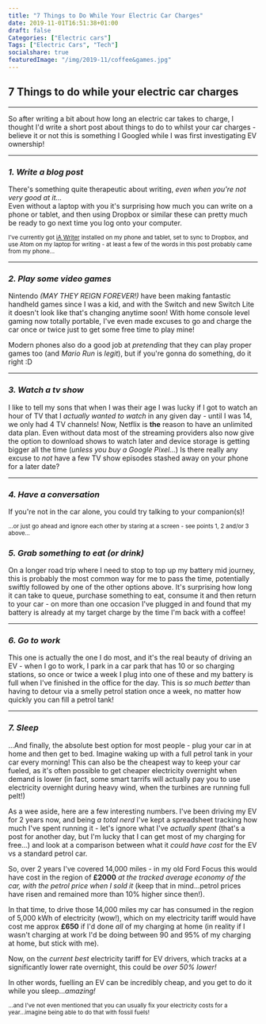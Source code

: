 ```yaml
---
title: "7 Things to Do While Your Electric Car Charges"
date: 2019-11-01T16:51:38+01:00
draft: false
Categories: ["Electric cars"]
Tags: ["Electric Cars", "Tech"]
socialshare: true
featuredImage: "/img/2019-11/coffee&games.jpg"
---
```

## 7 Things to do while your electric car charges
---
So after writing a bit about how long an electric car takes to charge, I thought I'd write a short post about things to do to whilst your car charges - believe it or not this is something I Googled while I was first investigating EV ownership!

___
### _1. Write a blog post_

There's something quite therapeutic about writing, _even when you're not very good at it..._  
Even without a laptop with you it's surprising how much you can write on a phone or tablet, and then using Dropbox or similar these can pretty much be ready to go next time you log onto your computer.  

<sub>I've currently got [iA Writer](https://ia.net/writer "iA Writer website") installed on my phone and tablet, set to sync to Dropbox, and use Atom on my laptop for writing - at least a few of the words in this post probably came from my phone...</sub>
___
### _2. Play some video games_

Nintendo _(MAY THEY REIGN FOREVER!)_ have been making fantastic handheld games since I was a kid, and with the Switch and new Switch Lite it doesn't look like that's changing anytime soon! With home console level gaming now totally portable, I've even made excuses to go and charge the car once or twice just to get some free time to play mine!

Modern phones also do a good job at _pretending_ that they can play proper games too (and _Mario Run_ is _legit_), but if you're gonna do something, do it right :D

___

### _3. Watch a tv show_

I like to tell my sons that when I was their age I was lucky if I got to watch an hour of TV that I _actually wanted to watch_ in any given day - until I was 14, we only had 4 TV channels!
Now, Netflix is **the** reason to have an unlimited data plan.
Even without data most of the streaming providers also now give the option to download shows to watch later and device storage is getting bigger all the time (_unless you buy a Google Pixel..._) Is there really any excuse to _not_ have a few TV show episodes stashed away on your phone for a later date?

___

### _4. Have a conversation_

If you're not in the car alone, you could try talking to your companion(s)!

<sub>...or just go ahead and ignore each other by staring at a screen - see points 1, 2 and/or 3 above...</sub>


### _5. Grab something to eat (or drink)_

On a longer road trip where I need to stop to top up my battery mid journey, this is probably the most common way for me to pass the time, potentially swiftly followed by one of the other options above.
It's surprising how long it can take to queue, purchase something to eat, consume it and then return to your car - on more than one occasion I've plugged in and found that my battery is already at my target charge by the time I'm back with a coffee!
___

### _6. Go to work_

This one is actually the one I do most, and it's the real beauty of driving an EV - when I go to work, I park in a car park that has 10 or so charging stations, so once or twice a week I plug into one of these and my battery is full when I've finished in the office for the day.
This is _so much better_ than having to detour via a smelly petrol station once a week, no matter how quickly you can fill a petrol tank!
___

### _7. Sleep_

...And finally, the absolute best option for most people - plug your car in at home and then get to bed. Imagine waking up with a full petrol tank in your car every morning! This can also be the cheapest way to keep your car fueled, as it's often possible to get cheaper electricity overnight when demand is lower (in fact, some smart tarrifs will actually pay you to use electricity overnight during heavy wind, when the turbines are running full pelt!)

As a wee aside, here are a few interesting numbers. I've been driving my EV for 2 years now, and being _a total nerd_ I've kept a spreadsheet tracking how much I've spent running it - let's ignore what I've _actually spent_ (that's a post for another day, but I'm lucky that I can get most of my charging for free...) and look at a comparison between what it _could have cost_ for the EV vs a standard petrol car.

So, over 2 years I've covered 14,000 miles - in my old Ford Focus this would have cost in the region of **£2000** _at the tracked average economy of the car, with the petrol price when I sold it_ (keep that in mind...petrol prices have risen and remained more than 10% higher since then!).

In that time, to drive those 14,000 miles my car has consumed in the region of 5,000 kWh of electricity (wow!), which on my electricity tariff would have cost me approx **£650** if I'd done _all_ of my charging at home (in reality if I wasn't charging at work I'd be doing between 90 and 95% of my charging at home, but stick with me).

Now, on the _current best_ electricity tariff for EV drivers, which tracks at a significantly lower rate overnight, this could be _over 50% lower!_

In other words, fuelling an EV can be incredibly cheap, and you get to do it while you sleep..._amazing!_

<sub>...and I've not even mentioned that you can usually fix your electricity costs for a year...imagine being able to do that with fossil fuels!</sub>
